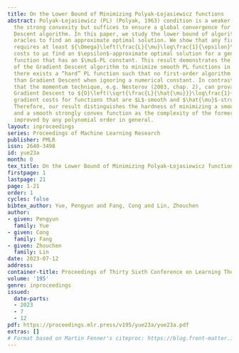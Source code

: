 ```yaml
---
title: On the Lower Bound of Minimizing Polyak-Łojasiewicz functions
abstract: Polyak-Łojasiewicz (PL) (Polyak, 1963) condition is a weaker condition than
  the strong convexity but suffices to ensure a global convergence for the Gradient
  Descent algorithm. In this paper, we study the lower bound of algorithms using first-order
  oracles to find an approximate optimal solution. We show that any first-order algorithm
  requires at least ${\Omega}\left(\frac{L}{\mu}\log\frac{1}{\epsilon}\right)$ gradient
  costs to με find an $\epsilon$-approximate optimal solution for a general $L$-smooth
  function that has an $\mu$-PL constant. This result demonstrates the optimality
  of the Gradient Descent algorithm to minimize smooth PL functions in the sense that
  there exists a “hard” PL function such that no first-order algorithm can be faster
  than Gradient Descent when ignoring a numerical constant. In contrast, it is well-known
  that the momentum technique, e.g. Nesterov (2003, chap. 2), can provably accelerate
  Gradient Descent to ${O}\left(\sqrt{\frac{L}{\hat{\mu}}}\log\frac{1}{\epsilon}\right)$
  gradient costs for functions that are $L$-smooth and $\hat{\mu}$-strongly convex.
  Therefore, our result distinguishes the hardness of minimizing a smooth PL function
  and a smooth strongly convex function as the complexity of the former cannot be
  improved by any polynomial order in general.
layout: inproceedings
series: Proceedings of Machine Learning Research
publisher: PMLR
issn: 2640-3498
id: yue23a
month: 0
tex_title: On the Lower Bound of Minimizing Polyak-Łojasiewicz functions
firstpage: 1
lastpage: 21
page: 1-21
order: 1
cycles: false
bibtex_author: Yue, Pengyun and Fang, Cong and Lin, Zhouchen
author:
- given: Pengyun
  family: Yue
- given: Cong
  family: Fang
- given: Zhouchen
  family: Lin
date: 2023-07-12
address: 
container-title: Proceedings of Thirty Sixth Conference on Learning Theory
volume: '195'
genre: inproceedings
issued:
  date-parts:
  - 2023
  - 7
  - 12
pdf: https://proceedings.mlr.press/v195/yue23a/yue23a.pdf
extras: []
# Format based on Martin Fenner's citeproc: https://blog.front-matter.io/posts/citeproc-yaml-for-bibliographies/
---
```

